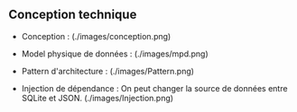 ## Conception technique
 - Conception :
 (./images/conception.png)

 - Model physique de données : 
 (./images/mpd.png)

- Pattern d'architecture : 
 (./images/Pattern.png)
 
 - Injection de dépendance : 
   On peut changer la source de données entre SQLite et JSON.
 (./images/Injection.png)

